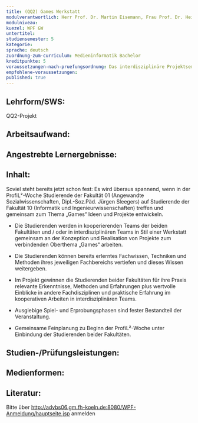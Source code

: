 ```yaml
---
title: (QQ2) Games Werkstatt
modulverantwortlich: Herr Prof. Dr. Martin Eisemann, Frau Prof. Dr. Heide Faeskorn-Woyke, Herr Jürgen Sleegers
modulniveau:
kuezel: WPF GW
untertitel:
studiensemester: 5
kategorie:
sprache: deutsch
zuordnung-zum-curriculum: Medieninformatik Bachelor
kreditpunkte: 5
voraussetzungen-nach-pruefungsordnung: Das interdisziplinäre Projektseminar wird in Form einer Blockwoche ausschließlich in der ProfiL²-Woche (23.-27.11.2015) gemeinsam mit Studenten der Fakultät 1, Ort Campus Südstadt, Uebierring 48, 50678 Köln und am Campus Gummersbach (Abschlusspräsentation) stattfinden. In der Informatik wird das Projekt als QQ2-Projekt, also nicht als WPF anerkannt.
empfohlene-voraussetzungen: 
published: true
---
```


## Lehrform/SWS:
QQ2-Projekt

## Arbeitsaufwand:

## Angestrebte Lernergebnisse:


## Inhalt:
Soviel steht bereits jetzt schon fest: Es wird überaus spannend, wenn in der ProfiL²-Woche Studierende der Fakultät 01 (Angewandte Sozialwissenschaften, Dipl.-Soz.Päd. Jürgen Sleegers) auf Studierende der Fakultät 10 (Informatik und Ingenieurwissenschaften) treffen und gemeinsam zum Thema „Games“ Ideen und Projekte entwickeln.  




- Die Studierenden werden in kooperierenden Teams der beiden Fakultäten und / oder in interdisziplinären Teams in Stil einer Werkstatt gemeinsam an der Konzeption und Realisation von Projekte zum verbindenden Oberthema „Games“ arbeiten.

- Die Studierenden können bereits erlerntes Fachwissen, Techniken und Methoden ihres jeweiligen Fachbereichs vertiefen und dieses Wissen weitergeben.

- Im Projekt gewinnen die Studierenden beider Fakultäten für ihre Praxis relevante Erkenntnisse, Methoden und Erfahrungen plus wertvolle Einblicke in andere Fachdisziplinen und praktische Erfahrung im kooperativen Arbeiten in interdisziplinären Teams.

- Ausgiebige Spiel- und Erprobungsphasen sind fester Bestandteil der Veranstaltung.

- Gemeinsame Feinplanung zu Beginn der ProfiL²-Woche unter Einbindung der Studierenden beider Fakultäten.

## Studien-/Prüfungsleistungen:


## Medienformen:


## Literatur:
Bitte über http://advbs06.gm.fh-koeln.de:8080/WPF-Anmeldung/hauptseite.jsp anmelden

